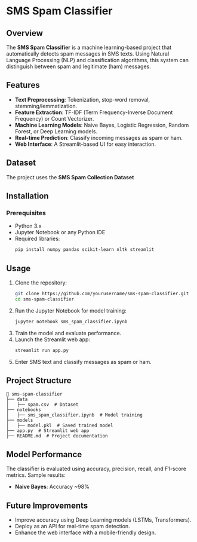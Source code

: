 # SMS Spam Classifier

## Overview
The **SMS Spam Classifier** is a machine learning-based project that automatically detects spam messages in SMS texts. Using Natural Language Processing (NLP) and classification algorithms, this system can distinguish between spam and legitimate (ham) messages.

## Features
- **Text Preprocessing**: Tokenization, stop-word removal, stemming/lemmatization.
- **Feature Extraction**: TF-IDF (Term Frequency-Inverse Document Frequency) or Count Vectorizer.
- **Machine Learning Models**: Naive Bayes, Logistic Regression, Random Forest, or Deep Learning models.
- **Real-time Prediction**: Classify incoming messages as spam or ham.
- **Web Interface**: A Streamlit-based UI for easy interaction.

## Dataset
The project uses the **SMS Spam Collection Dataset**

## Installation
### Prerequisites
- Python 3.x
- Jupyter Notebook or any Python IDE
- Required libraries: 
  ```sh
  pip install numpy pandas scikit-learn nltk streamlit
  ```

## Usage
1. Clone the repository:
   ```sh
   git clone https://github.com/yourusername/sms-spam-classifier.git
   cd sms-spam-classifier
   ```
2. Run the Jupyter Notebook for model training:
   ```sh
   jupyter notebook sms_spam_classifier.ipynb
   ```
3. Train the model and evaluate performance.
4. Launch the Streamlit web app:
   ```sh
   streamlit run app.py
   ```
5. Enter SMS text and classify messages as spam or ham.

## Project Structure
```
📂 sms-spam-classifier
├── data
│   ├── spam.csv  # Dataset
├── notebooks
│   ├── sms_spam_classifier.ipynb  # Model training
├── models
│   ├── model.pkl  # Saved trained model
├── app.py  # Streamlit web app
├── README.md  # Project documentation
```

## Model Performance
The classifier is evaluated using accuracy, precision, recall, and F1-score metrics. Sample results:
- **Naive Bayes**: Accuracy ~98%

## Future Improvements
- Improve accuracy using Deep Learning models (LSTMs, Transformers).
- Deploy as an API for real-time spam detection.
- Enhance the web interface with a mobile-friendly design.



